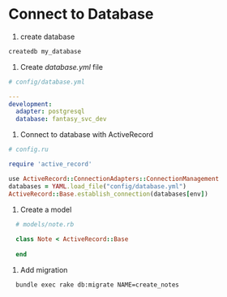 # Connect to Database

1. create database
  ```bash
  createdb my_database
  ```

1. Create _database.yml_ file
  ```yml
  # config/database.yml

  ---
  development:
    adapter: postgresql
    database: fantasy_svc_dev
  ```

1. Connect to database with ActiveRecord

  ```ruby
  # config.ru

  require 'active_record'

  use ActiveRecord::ConnectionAdapters::ConnectionManagement
  databases = YAML.load_file("config/database.yml")
  ActiveRecord::Base.establish_connection(databases[env])
  ```

1. Create a model

  ```ruby
    # models/note.rb
    
    class Note < ActiveRecord::Base
      
    end
  ```

1. Add migration

  ```bash
    bundle exec rake db:migrate NAME=create_notes
  ```
